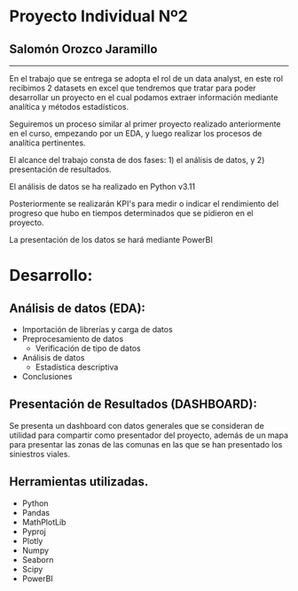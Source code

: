 # Proyecto Individual Nº2
## Salomón Orozco Jaramillo
---

En el trabajo que se entrega se adopta el rol de un data analyst, en este rol recibimos 2 datasets en excel que tendremos que tratar para poder desarrollar un proyecto en el cual podamos extraer información mediante analítica y métodos estadísticos. 

Seguiremos un proceso similar al primer proyecto realizado anteriormente en el curso, empezando por un EDA, y luego realizar los procesos de analítica pertinentes.

El alcance del trabajo consta de dos fases: 1) el análisis de datos, y 2) presentación de resultados.

El análisis de datos se ha realizado en Python v3.11<div>
Posteriormente se realizarán KPI's para medir o indicar el rendimiento del progreso que hubo en tiempos determinados que se pidieron en el proyecto.<div>

La presentación de los datos se hará mediante PowerBI

# Desarrollo:

## Análisis de datos (EDA):
* Importación de librerías y carga de datos
* Preprocesamiento de datos
    * Verificación de tipo de datos
* Análisis de datos 
    * Estadística descriptiva
* Conclusiones

## Presentación de Resultados (DASHBOARD):
Se presenta un dashboard con datos generales que se consideran de utilidad para compartir como presentador del proyecto, además de un mapa para presentar las zonas de las comunas en las que se han presentado los siniestros viales.

## Herramientas utilizadas.
- Python
- Pandas
- MathPlotLib
- Pyproj
- Plotly
- Numpy
- Seaborn
- Scipy
- PowerBI